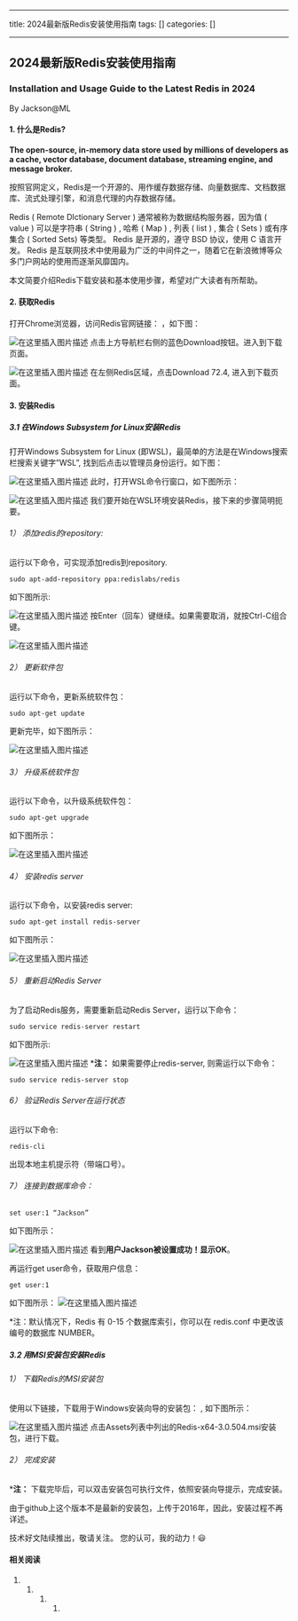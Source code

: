 
--- 
title:  2024最新版Redis安装使用指南 
tags: []
categories: [] 

---
## 2024最新版Redis安装使用指南

### Installation and Usage Guide to the Latest Redis in 2024

By Jackson@ML

#### 1. 什么是Redis?

**The open-source, in-memory data store used by millions of developers as a cache, vector database, document database, streaming engine, and message broker.**

按照官网定义，Redis是一个开源的、用作缓存数据存储、向量数据库、文档数据库、流式处理引擎，和消息代理的内存数据存储。

>  
 Redis ( Remote DIctionary Server ) 通常被称为数据结构服务器，因为值 ( value ) 可以是字符串 ( String ) , 哈希 ( Map ) , 列表 ( list ) , 集合 ( Sets ) 或有序集合 ( Sorted Sets) 等类型。 Redis 是开源的，遵守 BSD 协议，使用 C 语言开发。 Redis 是互联网技术中使用最为广泛的中间件之一，随着它在新浪微博等众多门户网站的使用而逐渐风靡国内。 


本文简要介绍Redis下载安装和基本使用步骤，希望对广大读者有所帮助。

#### 2. 获取Redis

打开Chrome浏览器，访问Redis官网链接： ，如下图：

<img src="https://img-blog.csdnimg.cn/direct/7afac22133114e16b61707221307ec91.png" alt="在这里插入图片描述"> 点击上方导航栏右侧的蓝色Download按钮。进入到下载页面。

<img src="https://img-blog.csdnimg.cn/direct/b6610db3dda8478da0d61097c90e60ba.png" alt="在这里插入图片描述"> 在左侧Redis区域，点击Download 72.4, 进入到下载页面。

#### 3. 安装Redis

##### 3.1 在Windows Subsystem for Linux安装Redis

打开Windows Subsystem for Linux (即WSL)，最简单的方法是在Windows搜索栏搜索关键字”WSL”, 找到后点击以管理员身份运行。如下图：

<img src="https://img-blog.csdnimg.cn/direct/78a431f07ca24ee985d25872bed42b19.png" alt="在这里插入图片描述"> 此时，打开WSL命令行窗口，如下图所示：

<img src="https://img-blog.csdnimg.cn/direct/c152b2eaeb864a58a25f58ba470635e5.png" alt="在这里插入图片描述"> 我们要开始在WSL环境安装Redis，接下来的步骤简明扼要。

###### 1） 添加redis的repository:

运行以下命令，可实现添加redis到repository.

```
sudo apt-add-repository ppa:redislabs/redis

```

如下图所示:

<img src="https://img-blog.csdnimg.cn/direct/9e4612fb4aeb4da59c0364d375c22967.png" alt="在这里插入图片描述"> 按Enter（回车）键继续。如果需要取消，就按Ctrl-C组合键。

<img src="https://img-blog.csdnimg.cn/direct/e664cd6b937140faaf28d667a9f9ee16.png" alt="在这里插入图片描述">

###### 2） 更新软件包

运行以下命令，更新系统软件包：

```
sudo apt-get update

```

更新完毕，如下图所示：

<img src="https://img-blog.csdnimg.cn/direct/ace181bfdc2449b6b49785314855e91a.png" alt="在这里插入图片描述">

###### 3） 升级系统软件包

运行以下命令，以升级系统软件包：

```
sudo apt-get upgrade

```

如下图所示：

<img src="https://img-blog.csdnimg.cn/direct/3b365895ac9041cd8c801ff3d910aed0.png" alt="在这里插入图片描述">

###### 4） 安装redis server

运行以下命令，以安装redis server:

```
sudo apt-get install redis-server

```

如下图所示：

<img src="https://img-blog.csdnimg.cn/direct/598919b76466450e9e28465da268e6fb.png" alt="在这里插入图片描述">

###### 5） 重新启动Redis Server

为了启动Redis服务，需要重新启动Redis Server，运行以下命令：

```
sudo service redis-server restart

```

如下图所示:

<img src="https://img-blog.csdnimg.cn/direct/052723aa1956434fa2d9b86952d10f04.png" alt="在这里插入图片描述"> ***注：** 如果需要停止redis-server, 则需运行以下命令：

```
sudo service redis-server stop

```

###### 6） 验证Redis Server在运行状态

运行以下命令:

```
redis-cli

```

出现本地主机提示符（带端口号）。

###### 7） 连接到数据库命令：

```
set user:1 “Jackson”

```

如下图所示：

<img src="https://img-blog.csdnimg.cn/direct/2ac0eb26ef7c4cf7b3e4e1544c153861.png" alt="在这里插入图片描述"> 看到**用户Jackson被设置成功！显示OK**。

再运行get user命令，获取用户信息：

```
get user:1

```

如下图所示： <img src="https://img-blog.csdnimg.cn/direct/22df8402b3ed40eda42cc3968f5e19c8.png" alt="在这里插入图片描述">

*注：默认情况下，Redis 有 0-15 个数据库索引，你可以在 redis.conf 中更改该编号的数据库 NUMBER。

##### 3.2 用MSI安装包安装Redis

###### 1） 下载Redis的MSI安装包

使用以下链接，下载用于Windows安装向导的安装包： , 如下图所示：

<img src="https://img-blog.csdnimg.cn/direct/34c25c2f4ea94fb7b21011bd9b2ba4cc.png" alt="在这里插入图片描述"> 点击Assets列表中列出的Redis-x64-3.0.504.msi安装包，进行下载。

###### 2） 完成安装

***注：** 下载完毕后，可以双击安装包可执行文件，依照安装向导提示，完成安装。

由于github上这个版本不是最新的安装包，上传于2016年，因此，安装过程不再详述。

技术好文陆续推出，敬请关注。 您的认可，我的动力！😃

#### 相关阅读
1. 1. 1. 1. 
